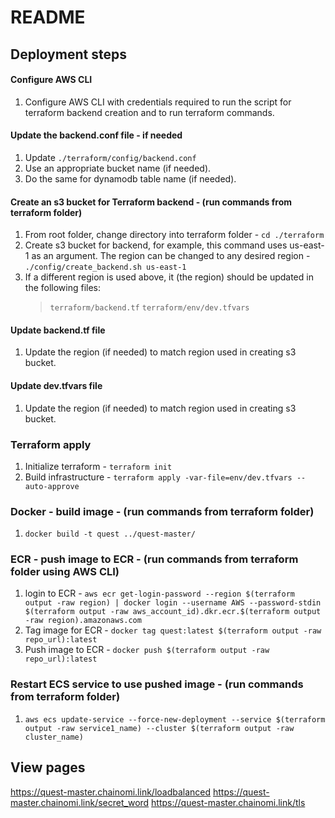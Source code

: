 # README

## Deployment steps

#### Configure AWS CLI
1. Configure AWS CLI with credentials required to run the script for terraform backend creation and to run terraform commands.

#### Update the backend.conf file  - if needed
1. Update `./terraform/config/backend.conf`
2. Use an appropriate bucket name (if needed).
3. Do the same for dynamodb table name (if needed).


#### Create an s3 bucket for Terraform backend - (run commands from terraform folder)
1. From root folder, change directory into terraform folder - `cd ./terraform`
2. Create s3 bucket for backend, for example, this command uses us-east-1 as an argument. The region can be changed to any desired region - `./config/create_backend.sh us-east-1`
3. If a different region is used above, it (the region) should be updated in the following files:
   > `terraform/backend.tf`
   > `terraform/env/dev.tfvars`

#### Update backend.tf file
1. Update the region (if needed) to match region used in creating s3 bucket.

#### Update dev.tfvars file
1. Update the region (if needed) to match region used in creating s3 bucket.

### Terraform apply
1. Initialize terraform - `terraform init`
2. Build infrastructure - `terraform apply -var-file=env/dev.tfvars --auto-approve`


### Docker - build image - (run commands from terraform folder)
1. `docker build -t quest ../quest-master/`

### ECR - push image to ECR - (run commands from terraform folder using AWS CLI)
1. login to ECR - `aws ecr get-login-password --region $(terraform output -raw region) | docker login --username AWS --password-stdin $(terraform output -raw aws_account_id).dkr.ecr.$(terraform output -raw region).amazonaws.com`
2. Tag image for ECR - `docker tag quest:latest $(terraform output -raw repo_url):latest`
3. Push image to ECR - `docker push $(terraform output -raw repo_url):latest`


### Restart ECS service to use pushed image - (run commands from terraform folder)
1. `aws ecs update-service --force-new-deployment --service $(terraform output -raw service1_name) --cluster $(terraform output -raw cluster_name)`

## View pages
https://quest-master.chainomi.link/loadbalanced
https://quest-master.chainomi.link/secret_word
https://quest-master.chainomi.link/tls